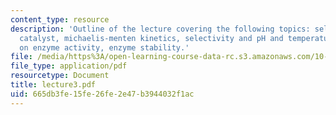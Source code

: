 ```yaml
---
content_type: resource
description: 'Outline of the lecture covering the following topics: selecting an enzyme
  catalyst, michaelis-menten kinetics, selectivity and pH and temperature effects
  on enzyme activity, enzyme stability.'
file: /media/https%3A/open-learning-course-data-rc.s3.amazonaws.com/10-492-2-integrated-chemical-engineering-topics-i-introduction-to-biocatalysis-fall-2004/665db3fe15fe26fe2e47b3944032f1ac_lecture3.pdf
file_type: application/pdf
resourcetype: Document
title: lecture3.pdf
uid: 665db3fe-15fe-26fe-2e47-b3944032f1ac
---
```

